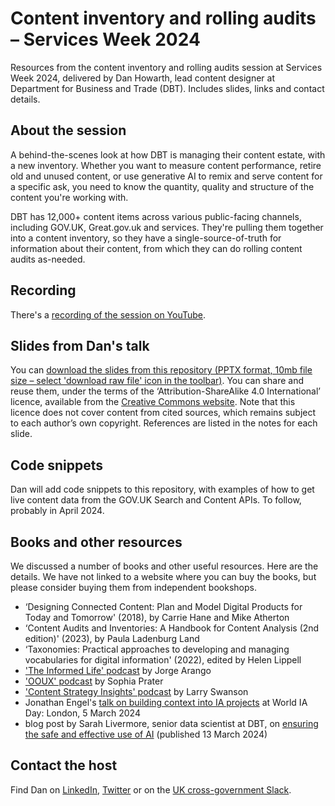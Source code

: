 # Content inventory and rolling audits – Services Week 2024
Resources from the content inventory and rolling audits session at Services Week 2024, delivered by Dan Howarth, lead content designer at Department for Business and Trade (DBT). Includes slides, links and contact details.

## About the session

A behind-the-scenes look at how DBT is managing their content estate, with a new inventory. Whether you want to measure content performance, retire old and unused content, or use generative AI to remix and serve content for a specific ask, you need to know the quantity, quality and structure of the content you're working with.

DBT has 12,000+ content items across various public-facing channels, including GOV.UK, Great.gov.uk and services. They're pulling them together into a content inventory, so they have a single-source-of-truth for information about their content, from which they can do rolling content audits as-needed.

## Recording

There's a [recording of the session on YouTube](https://youtu.be/vIciC0YoFBA).

## Slides from Dan's talk

You can [download the slides from this repository (PPTX format, 10mb file size – select 'download raw file' icon in the toolbar)](https://github.com/danhowarthgov/content-inventory_services-week-24/blob/main/content-inventory-slides_services-week-24_dan-howarth.pptx). You can share and reuse them, under the terms of the ‘Attribution-ShareAlike 4.0 International’ licence, available from the [Creative Commons website](https://creativecommons.org/licenses/by-sa/4.0/).
Note that this licence does not cover content from cited sources, which remains subject to each author’s own copyright. References are listed in the notes for each slide.

## Code snippets

Dan will add code snippets to this repository, with examples of how to get live content data from the GOV.UK Search and Content APIs. To follow, probably in April 2024.

## Books and other resources

We discussed a number of books and other useful resources. Here are the details. We have not linked to a website where you can buy the books, but please consider buying them from independent bookshops.

* ‘Designing Connected Content: Plan and Model Digital Products for Today and Tomorrow' (2018), by Carrie Hane and Mike Atherton
* ‘Content Audits and Inventories: A Handbook for Content Analysis (2nd edition)' (2023), by Paula Ladenburg Land
* ‘Taxonomies: Practical approaches to developing and managing vocabularies for digital information' (2022), edited by Helen Lippell
* ['The Informed Life' podcast](https://theinformed.life/) by Jorge Arango
* ['OOUX' podcast](https://www.ooux.com/podcast) by Sophia Prater
* ['Content Strategy Insights' podcast](https://ellessmedia.com/csi/) by Larry Swanson
* Jonathan Engel's [talk on building context into IA projects](https://noti.st/londonworldiaday/Jsu70S/building-context-into-ia-projects-with-jonathan-engel#sSwbb8d) at World IA Day: London, 5 March 2024
* blog post by Sarah Livermore, senior data scientist at DBT, on [ensuring the safe and effective use of AI](https://digitaltrade.blog.gov.uk/2024/03/13/ensuring-the-safe-and-effective-use-of-ai-in-the-department-for-business-and-trade/) (published 13 March 2024)

## Contact the host

Find Dan on [LinkedIn](https://www.linkedin.com/in/danhowarth/), [Twitter](https://twitter.com/danhowarth) or on the <a href="https://ukgovernmentdigital.slack.com/">UK cross-government Slack</a>.
